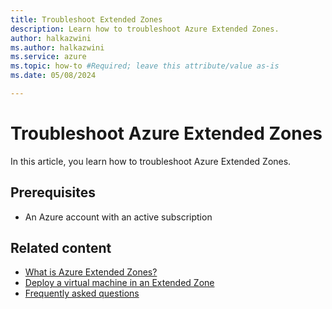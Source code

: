 ```yaml
---
title: Troubleshoot Extended Zones
description: Learn how to troubleshoot Azure Extended Zones.
author: halkazwini
ms.author: halkazwini
ms.service: azure
ms.topic: how-to #Required; leave this attribute/value as-is
ms.date: 05/08/2024

---
```


# Troubleshoot Azure Extended Zones

In this article, you learn how to troubleshoot Azure Extended Zones.

## Prerequisites

- An Azure account with an active subscription

## Related content

- [What is Azure Extended Zones?](overview.md)
- [Deploy a virtual machine in an Extended Zone](deploy-vm-portal.md)
- [Frequently asked questions](faq.md)
